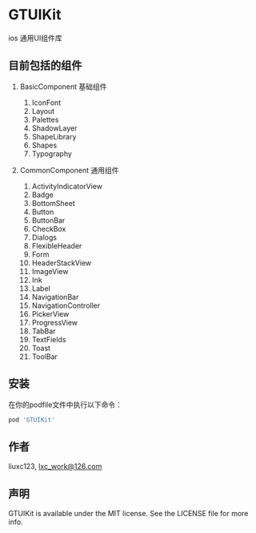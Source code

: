 # GTUIKit

ios 通用UI组件库

## 目前包括的组件

1. BasicComponent 基础组件
   1. IconFont
   2. Layout
   3. Palettes
   4. ShadowLayer
   5. ShapeLibrary
   6. Shapes
   7. Typography
   
2. CommonComponent 通用组件
   1. ActivityIndicatorView
   2. Badge
   3. BottomSheet
   4. Button
   5. ButtonBar
   6. CheckBox
   7. Dialogs
   8. FlexibleHeader
   9. Form
   10. HeaderStackView
   11. ImageView
   13. Ink
   14. Label
   15. NavigationBar
   16. NavigationController
   17. PickerView
   18. ProgressView
   19. TabBar
   20. TextFields
   21. Toast
   22. ToolBar



## 安装

在你的podfile文件中执行以下命令：

```ruby
pod 'GTUIKit'
```

## 作者

liuxc123, lxc_work@126.com

## 声明

GTUIKit is available under the MIT license. See the LICENSE file for more info.
